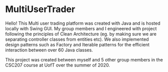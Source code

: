 # MultiUserTrader
Hello! This Multi user trading platform was created with Java and is hosted locally with Swing GUI. My group members and I engineered with project
following the principles of Clean Architecture (eg. by making sure we are separating controller classes from entities etc). We also implemented design patterns 
such as Factory and Iterable patterns for the efficient interaction between over 60 Java classes.

This project was created between myself and 5 other group members in the CSC207 course at UofT over the summer of 2020.
